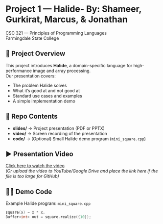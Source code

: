 # Project 1 — Halide- By: Shameer, Gurkirat, Marcus, & Jonathan

CSC 321 — Principles of Programming Languages  
Farmingdale State College  

## 📌 Project Overview
This project introduces **Halide**, a domain-specific language for high-performance image and array processing.  
Our presentation covers:
- The problem Halide solves  
- What it’s good at and not good at  
- Standard use cases and examples  
- A simple implementation demo  

## 📂 Repo Contents
- **slides/** → Project presentation (PDF or PPTX)  
- **video/** → Screen recording of the presentation  
- **code/** → (Optional) Small Halide demo program (`mini_square.cpp`)  

## ▶️ Presentation Video
[Click here to watch the video](./video/presentation.mp4)  
*(Or upload the video to YouTube/Google Drive and place the link here if the file is too large for GitHub)*  

## 👨‍💻 Demo Code
Example Halide program: `mini_square.cpp`  
```cpp
square(x) = x * x;
Buffer<int> out = square.realize({10});
